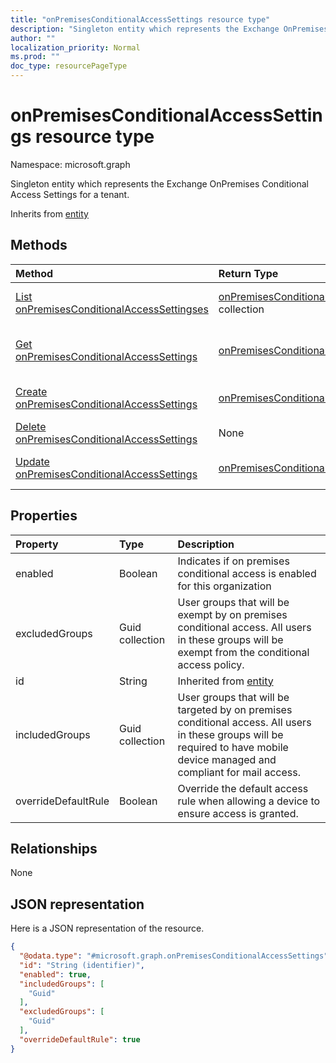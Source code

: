 ```yaml
---
title: "onPremisesConditionalAccessSettings resource type"
description: "Singleton entity which represents the Exchange OnPremises Conditional Access Settings for a tenant."
author: ""
localization_priority: Normal
ms.prod: ""
doc_type: resourcePageType
---
```


# onPremisesConditionalAccessSettings resource type


Namespace: microsoft.graph

Singleton entity which represents the Exchange OnPremises Conditional Access Settings for a tenant.


Inherits from [entity](../resources/entity.md)

## Methods
|Method|Return Type|Description|
|:---|:---|:---|
|[List onPremisesConditionalAccessSettingses](../api/onpremisesconditionalaccesssettings-list.md)|[onPremisesConditionalAccessSettings](../resources/onpremisesconditionalaccesssettings.md) collection|List properties and relationships of the [onPremisesConditionalAccessSettings](../resources/onpremisesconditionalaccesssettings.md) objects.|
|[Get onPremisesConditionalAccessSettings](../api/onpremisesconditionalaccesssettings-get.md)|[onPremisesConditionalAccessSettings](../resources/onpremisesconditionalaccesssettings.md)|Read properties and relationships of the [onPremisesConditionalAccessSettings](../resources/onpremisesconditionalaccesssettings.md) object.|
|[Create onPremisesConditionalAccessSettings](../api/onpremisesconditionalaccesssettings-create.md)|[onPremisesConditionalAccessSettings](../resources/onpremisesconditionalaccesssettings.md)|Create a new [onPremisesConditionalAccessSettings](../resources/onpremisesconditionalaccesssettings.md) object.|
|[Delete onPremisesConditionalAccessSettings](../api/onpremisesconditionalaccesssettings-delete.md)|None|Deletes a [onPremisesConditionalAccessSettings](../resources/onpremisesconditionalaccesssettings.md).|
|[Update onPremisesConditionalAccessSettings](../api/onpremisesconditionalaccesssettings-update.md)|[onPremisesConditionalAccessSettings](../resources/onpremisesconditionalaccesssettings.md)|Update the properties of a [onPremisesConditionalAccessSettings](../resources/onpremisesconditionalaccesssettings.md) object.|

## Properties
|Property|Type|Description|
|:---|:---|:---|
|enabled|Boolean|Indicates if on premises conditional access is enabled for this organization|
|excludedGroups|Guid collection|User groups that will be exempt by on premises conditional access. All users in these groups will be exempt from the conditional access policy.|
|id|String| Inherited from [entity](../resources/entity.md)|
|includedGroups|Guid collection|User groups that will be targeted by on premises conditional access. All users in these groups will be required to have mobile device managed and compliant for mail access.|
|overrideDefaultRule|Boolean|Override the default access rule when allowing a device to ensure access is granted.|

## Relationships
None

## JSON representation
Here is a JSON representation of the resource.
<!-- {
  "blockType": "resource",
  "keyProperty": "id",
  "@odata.type": "microsoft.graph.onPremisesConditionalAccessSettings",
  "baseType": "microsoft.graph.entity",
  "openType": false
}
-->
``` json
{
  "@odata.type": "#microsoft.graph.onPremisesConditionalAccessSettings",
  "id": "String (identifier)",
  "enabled": true,
  "includedGroups": [
    "Guid"
  ],
  "excludedGroups": [
    "Guid"
  ],
  "overrideDefaultRule": true
}
```

